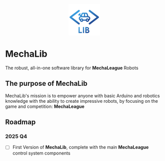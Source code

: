 <p align="center">
    <img src="./assets/MechaLibLogo200.png" width="100px" />    
</p>

# MechaLib
The robust, all-in-one software library for **MechaLeague** Robots

## The purpose of MechaLib
MechaLib's mission is to empower anyone with basic Arduino and robotics knowledge with the ability to create impressive robots, by focusing on the game and competition: **MechaLeague**

## Roadmap

### 2025 Q4
- [ ] First Version of **MechaLib**, complete with the main **MechaLeague** control system components
